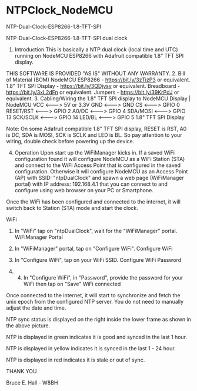 # NTPClock_NodeMCU
NTP-Dual-Clock-ESP8266-1.8-TFT-SPI


NTP-Dual-Clock-ESP8266-1.8-TFT-SPI
dual clock

1. Introduction
This is basically a NTP dual clock (local time and UTC) running on NodeMCU ESP8266 with Adafruit compatible 1.8" TFT SPI display.

THIS SOFTWARE IS PROVIDED "AS IS" WITHOUT ANY WARRANTY.
2. Bill of Material (BOM)
NodeMCU ESP8266 - https://bit.ly/3zTizP3 or equivalent.
1.8" TFT SPI Display - https://bit.ly/3QDjysy or equivalent.
Breadboard - https://bit.ly/3xL2dFn or equivalent.
Jumpers - https://bit.ly/39KrPdJ or equivalent.
3. Cabling/Wiring the 1.8" TFT SPI display to NodeMCU
    Display | NodeMCU
      VCC <---> 5V or 3.3V
      GND <---> GND
       CS <---> GPIO 0
RESET/RST <---> GPIO 2
    A0/DC <---> GPIO 4
 SDA/MOSI <---> GPIO 13
 SCK/SCLK <---> GPIO 14
   LED/BL <---> GPIO 5
1.8" TFT SPI Display

Note:
On some Adafruit compatible 1.8" TFT SPI display, RESET is RST, A0 is DC, SDA is MOSI, SCK is SCLK and LED is BL. So pay attention to your wiring, double check before powering up the device.

4. Operation
Upon start up the WiFiManager kicks in. If a saved WiFi configuration found it will configure NodeMCU as a WiFi Station (STA) and connect to the WiFi Access Point that is configured in the saved configuration. Otherwise it will configure NodeMCU as an Access Point (AP) with SSID: "ntpDualClock" and spawn a web page (WiFiManager portal) with IP address: 192.168.4.1 that you can connect to and configure using web browser on your PC or Smartphone.

Once the WiFi has been configured and connected to the internet, it will switch back to Station (STA) mode and start the clock.

WiFi

1. In "WiFi" tap on "ntpDualClock", wait for the "WiFiManager" portal.
WiFiManager Portal

2. In "WiFiManager" portal, tap on "Configure WiFi".
Configure WiFi

3. In "Configure WiFi", tap on your WiFi SSID.
Configure WiFi Password

4. 4. In "Configure WiFi", in "Password", provide the password for your WiFi then tap on "Save"
WiFi connected

Once connected to the internet, it will start to synchronize and fetch the unix epoch from the configured NTP server. You do not need to manually adjust the date and time.



NTP sync status is displayed on the right inside the lower frame as shown in the above picture.

NTP is displayed in green indicates it is good and synced in the last 1 hour.

NTP is displayed in yellow indicates it is synced in the last 1 - 24 hour.

NTP is displayed in red indicates it is stale or out of sync.

THANK YOU

Bruce E. Hall - W8BH
